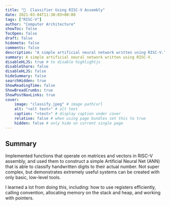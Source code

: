 ```yaml
---
title: "🧠  Classifier Using RISC-V Assembly"
date: 2021-03-04T11:30:03+00:00
tags: ["RISC-V"]
author: "Computer Architecture"
showToc: false
TocOpen: false
draft: false
hidemeta: false
comments: false
description: "A simple artificial neural network written using RISC-V."
summary: A simple artificial neural network written using RISC-V.
disableHLJS: true # to disable highlightjs
disableShare: false
disableHLJS: false
hideSummary: false
searchHidden: true
ShowReadingTime: false
ShowBreadCrumbs: true
ShowPostNavLinks: true
cover:
    image: "classify.jpeg" # image path/url
    alt: "<alt text>" # alt text
    caption: "<text>" # display caption under cover
    relative: false # when using page bundles set this to true
    hidden: false # only hide on current single page
---
```

## Summary
Implemented functions that operate on matrices and vectors in RISC-V assembly, and used them to construct a simple Artificial Neural Net (ANN) that is able to classify handwritten digits to their actual number. Not super complex, but demonstrates extremely useful systems can be created with only basic, low-level tools.

I learned a lot from doing this, including: how to use registers efficiently, calling convention, allocating memory on the stack and heap, and working with pointers.